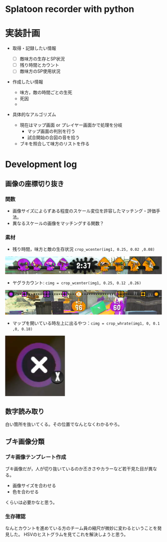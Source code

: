# Splatoon recorder with python


# 実装計画


- 取得・記録したい情報
  - [ ] 敵味方の生存とSP状況
  - [ ] 残り時間とカウント
  - [ ] 敵味方のSP使用状況
- 作成したい情報
  - 味方，敵の時間ごとの生死
  - 死因
  - 

- 具体的なアルゴリズム
  - 現在はマップ画面 or プレイヤー画面かで処理を分岐
    - マップ画面の判別を行う
    - 試合開始の合図の音を拾う
  - ブキを照合して味方のリストを作る


# Development log

## 画像の座標切り抜き

### 関数

- 画像サイズによらずある程度のスケール変位を許容したマッチング・評価手法。
- 異なるスケールの画像をマッチングする関数？


### 素材

- 残り時間，味方と敵の生存状況 `crop_wcenter(img1, 0.25, 0.02 ,0.08)`

![](src/time_our_their.png)

- ヤグラカウント: `cimg = crop_wcenter(img1, 0.25, 0.12 ,0.26)`

![](src/yagura_count.png)

- マップを開いている時左上に出るやつ：`cimg = crop_whrate(img1, 0, 0.1 ,0, 0.18)`

![](src/MapIcon.png)




## 数字読み取り

白い箇所を抜いてくる。その位置でなんとなくわかるやろ。

## ブキ画像分類

### ブキ画像テンプレート作成

ブキ画像だが，人が切り抜いているのか丕きさやカラーなど若干見た目が異なる。

- 画像サイズを合わせる
- 色を合わせる

くらいは必要かなと思う。

### 生存確認

なんとカウントを進めている方のチーム員の縮尺が微妙に変わるということを発見した。
HSVのヒストグラムを見てこれを解決しようと思う。